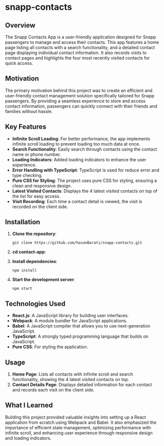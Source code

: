 # snapp-contacts

Overview
--------

The Snapp Contacts App is a user-friendly application designed for Snapp passengers to manage and access their contacts. This app features a home page listing all contacts with a search functionality, and a detailed contact page displaying individual contact information. It also records visits to contact pages and highlights the four most recently visited contacts for quick access.

Motivation
----------

The primary motivation behind this project was to create an efficient and user-friendly contact management solution specifically tailored for Snapp passengers. By providing a seamless experience to store and access contact information, passengers can quickly connect with their friends and families without hassle.


Key Features
------------

-   **Infinite Scroll Loading**: For better performance, the app implements infinite scroll loading to prevent loading too much data at once.
-   **Search Functionality**: Easily search through contacts using the contact name or phone number.
-   **Loading Indicators**: Added loading indicators to enhance the user experience.
-   **Error Handling with TypeScript**: TypeScript is used for reduce error and type checking.
-   **Pure CSS for Styling**: The project uses pure CSS for styling, ensuring a clean and responsive design.
-   **Latest Visited Contacts**: Displays the 4 latest visited contacts on top of the list for easy access.
-   **Visit Recording**: Each time a contact detail is viewed, the visit is recorded on the client side.

Installation
------------

1.  **Clone the repository**:


    `git clone https://github.com/hasanBarati/snapp-contacts.git`
    
2.   **cd contact-app**:

3.  **Install dependencies**:


    `npm install`

4.  **Start the development server**:


    `npm start`

Technologies Used
-----------------

-   **React.js**: A JavaScript library for building user interfaces.
-   **Webpack**: A module bundler for JavaScript applications.
-   **Babel**: A JavaScript compiler that allows you to use next-generation JavaScript.
-   **TypeScript**: A strongly typed programming language that builds on JavaScript.
-   **Pure CSS**: For styling the application.



Usage
-----

1.  **Home Page**: Lists all contacts with infinite scroll and search functionality, showing the 4 latest visited contacts on top.
2.  **Contact Details Page**: Displays detailed information for each contact and records each visit on the client side.

What I Learned
--------------

Building this project provided valuable insights into setting up a React application from scratch using Webpack and Babel. It also emphasized the importance of efficient state management, optimizing performance with infinite scroll, and enhancing user experience through responsive design and loading indicators.

